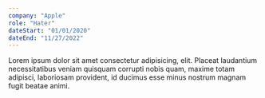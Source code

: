 ```yaml
---
company: "Apple"
role: "Hater"
dateStart: "01/01/2020"
dateEnd: "11/27/2022"
---
```


Lorem ipsum dolor sit amet consectetur adipisicing, elit. Placeat laudantium necessitatibus veniam quisquam corrupti nobis quam, maxime totam adipisci, laboriosam provident, id ducimus esse minus nostrum magnam fugit beatae animi.
